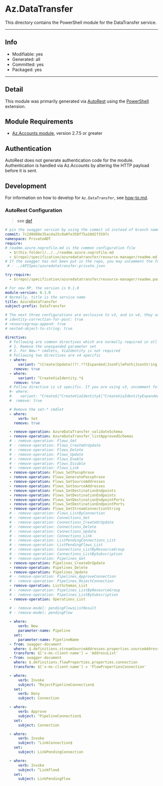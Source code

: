 <!-- region Generated -->
# Az.DataTransfer
This directory contains the PowerShell module for the DataTransfer service.

---
## Info
- Modifiable: yes
- Generated: all
- Committed: yes
- Packaged: yes

---
## Detail
This module was primarily generated via [AutoRest](https://github.com/Azure/autorest) using the [PowerShell](https://github.com/Azure/autorest.powershell) extension.

## Module Requirements
- [Az.Accounts module](https://www.powershellgallery.com/packages/Az.Accounts/), version 2.7.5 or greater

## Authentication
AutoRest does not generate authentication code for the module. Authentication is handled via Az.Accounts by altering the HTTP payload before it is sent.

## Development
For information on how to develop for `Az.DataTransfer`, see [how-to.md](how-to.md).
<!-- endregion -->

### AutoRest Configuration

> see [def](https://aka.ms/autorest)

```yaml
# pin the swagger version by using the commit id instead of branch name
commit: 7c2d8d88e35acda25c8a0fe358f75a10d2f3597c
namespace: PrivateADT
require:
# readme.azure.noprofile.md is the common configuration file
  - $(this-folder)/../../readme.azure.noprofile.md
  - $(repo)/specification/azuredatatransfer/resource-manager/readme.md
# If the swagger has not been put in the repo, you may uncomment the following line and refer to it locally
 # - ../APISpec/azuredatatransfer-private.json

try-require: 
  - $(repo)/specification/azuredatatransfer/resource-manager/readme.powershell.md

# For new RP, the version is 0.1.0
module-version: 0.1.0
# Normally, title is the service name
title: AzureDataTransfer
subject-prefix: DataTransfer

# The next three configurations are exclusive to v3, and in v4, they are activated by default. If you are still using v3, please uncomment them.
# identity-correction-for-post: true
# resourcegroup-append: true
# nested-object-to-string: true

directive:
  # Following are common directives which are normally required in all the RPs
  # 1. Remove the unexpanded parameter set
  # 2. For New-* cmdlets, ViaIdentity is not required
  # Following two directives are v4 specific
  - where:
      variant: ^(Create|Update)(?!.*?(Expanded|JsonFilePath|JsonString))
    remove: true
  - where:
      variant: ^CreateViaIdentity.*$
    remove: true
  # Follow directive is v3 specific. If you are using v3, uncomment following directive and comments out two directives above
  #- where:
  #    variant: ^Create$|^CreateViaIdentity$|^CreateViaIdentityExpanded$|^Update$|^UpdateViaIdentity$
  #  remove: true

  # Remove the set-* cmdlet
  - where:
      verb: Set
    remove: true

  - remove-operation: AzureDataTransfer_validateSchema
  - remove-operation: AzureDataTransfer_listApprovedSchemas
  # - remove-operation: Flows_Get
  # - remove-operation: Flows_CreateOrUpdate
  # - remove-operation: Flows_Delete
  # - remove-operation: Flows_Update
  # - remove-operation: Flows_Enable
  # - remove-operation: Flows_Disable
  # - remove-operation: Flows_Link
  - remove-operation: Flows_SetPassphrase
  - remove-operation: Flows_GeneratePassphrase
  - remove-operation: Flows_GetSourceAddresses
  - remove-operation: Flows_SetSourceAddresses
  - remove-operation: Flows_GetDestinationEndpoints
  - remove-operation: Flows_SetDestinationEndpoints
  - remove-operation: Flows_GetDestinationEndpointPorts
  - remove-operation: Flows_SetDestinationEndpointPorts
  - remove-operation: Flows_GetStreamConnectionString
  # - remove-operation: Flows_ListByConnection
  # - remove-operation: Connections_Get
  # - remove-operation: Connections_CreateOrUpdate
  # - remove-operation: Connections_Delete
  # - remove-operation: Connections_Update
  # - remove-operation: Connections_Link
  # - remove-operation: ListPendingConnections_List
  # - remove-operation: ListPendingFlows_List
  # - remove-operation: Connections_ListByResourceGroup
  # - remove-operation: Connections_ListBySubscription
  # - remove-operation: Pipelines_Get
  - remove-operation: Pipelines_CreateOrUpdate
  - remove-operation: Pipelines_Delete
  - remove-operation: Pipelines_Update
  # - remove-operation: Pipelines_ApproveConnection
  # - remove-operation: Pipelines_RejectConnection
  - remove-operation: ListSchemas_List
  # - remove-operation: Pipelines_ListByResourceGroup
  # - remove-operation: Pipelines_ListBySubscription
  - remove-operation: Operations_List

  # - remove-model: pendingFlowsListResult
  # - remove-model: pendingFlow
  
  - where:
      verb: New
      parameter-name: Pipeline
    set:
      parameter-name: PipelineName
  - from: swagger-document
    where: $.definitions.streamSourceAddresses.properties.sourceAddresses
    transform: $['x-ms-client-name'] = 'AddressList'
  - from: swagger-document
    where: $.definitions.flowProperties.properties.connection
    transform: $['x-ms-client-name'] = 'FlowPropertiesConnection'

  - where:
      verb: Invoke
      subject: ^RejectPipelineConnection$
    set:
      verb: Deny
      subject: Connection

  - where:
      verb: Approve
      subject: ^PipelineConnection$
    set:
      subject: Connection

  - where:
      verb: Invoke
      subject: ^LinkConnection$
    set:
      subject: LinkPendingConnection

  - where:
      verb: Invoke
      subject: ^LinkFlow$
    set:
      subject: LinkPendingFlow
```
